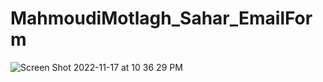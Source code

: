 # MahmoudiMotlagh_Sahar_EmailForm

![Screen Shot 2022-11-17 at 10 36 29 PM](https://user-images.githubusercontent.com/91106418/203859447-335e0eef-2989-4727-a8b3-6935652062df.png)
